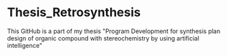 # Thesis_Retrosynthesis

This GitHub is a part of my thesis "Program Development for synthesis plan design of organic compound with stereochemistry by using artificial intelligence"
